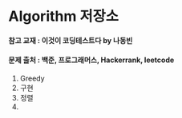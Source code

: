 # Algorithm 저장소

#### 참고 교재 : 이것이 코딩테스트다 by 나동빈
#### 문제 출처 : 백준, 프로그래머스, Hackerrank, leetcode

1. Greedy 
2. 구현
3. 정렬
4. 
